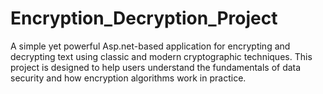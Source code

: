 # Encryption_Decryption_Project
A simple yet powerful Asp.net-based application for encrypting and decrypting text using classic and modern cryptographic techniques. This project is designed to help users understand the fundamentals of data security and how encryption algorithms work in practice.
